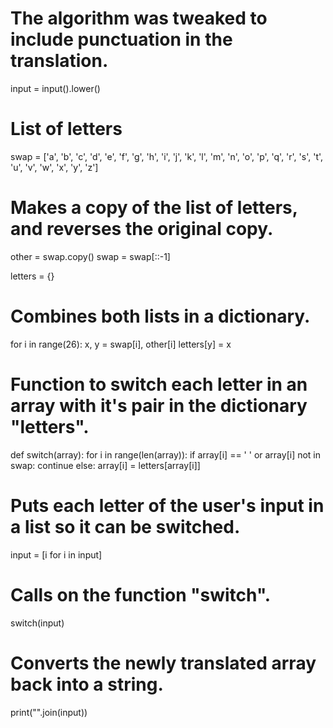 # The algorithm was tweaked to include punctuation in the translation. 

input = input().lower()


# List of letters
swap = ['a', 'b', 'c', 'd', 'e', 'f', 'g', 'h', 'i', 'j', 'k', 'l', 'm', 'n', 'o', 'p', 'q', 'r', 's', 't', 'u', 'v', 'w', 'x', 'y', 'z']

# Makes a copy of the list of letters, and reverses the original copy.
other = swap.copy()
swap = swap[::-1]

letters = {}

# Combines both lists in a dictionary.
for i in range(26):
    x, y = swap[i], other[i]
    letters[y] = x

# Function to switch each letter in an array with it's pair in the dictionary "letters".
def switch(array):
    for i in range(len(array)):
        if array[i] == ' ' or array[i] not in swap:
            continue
        else:
            array[i] = letters[array[i]]

# Puts each letter of the user's input in a list so it can be switched.
input = [i for i in input]
    
# Calls on the function "switch".
switch(input)
    
# Converts the newly translated array back into a string.

print("".join(input))

    
          
